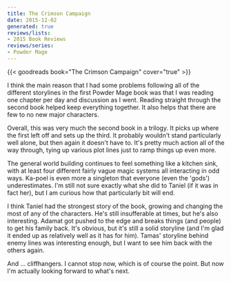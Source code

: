```yaml
---
title: The Crimson Campaign
date: 2015-12-02
generated: true
reviews/lists:
- 2015 Book Reviews
reviews/series:
- Powder Mage
---
```

{{< goodreads book="The Crimson Campaign" cover="true" >}}

I think the main reason that I had some problems following all of the different storylines in the first Powder Mage book was that I was reading one chapter per day and discussion as I went. Reading straight through the second book helped keep everything together. It also helps that there are few to no new major characters.  

Overall, this was very much the second book in a trilogy. It picks up where the first left off and sets up the third. It probably wouldn't stand particularly well alone, but then again it doesn't have to. It's pretty much action all of the way through, tying up various plot lines just to ramp things up even more.  

<!--more-->

The general world building continues to feel something like a kitchen sink, with at least four different fairly vague magic systems all interacting in odd ways. Ka-poel is even more a singleton that everyone (even the 'gods') underestimates. I'm still not sure exactly what she did to Taniel (if it was in fact her), but I am curious how that particularly bit will end.  

I think Taniel had the strongest story of the book, growing and changing the most of any of the characters. He's still insufferable at times, but he's also interesting. Adamat got pushed to the edge and breaks things (and people) to get his family back. It's obvious, but it's still a solid storyline (and I'm glad it ended up as relatively well as it has for him). Tamas' storyline behind enemy lines was interesting enough, but I want to see him back with the others again.  

And ... cliffhangers. I cannot stop now, which is of course the point. But now I'm actually looking forward to what's next.


